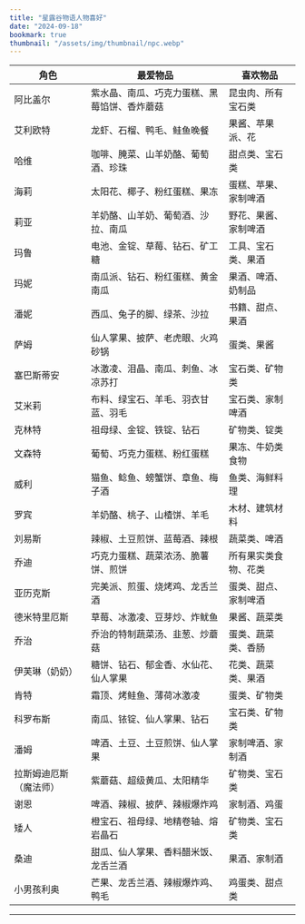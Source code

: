 ```yaml
---
title: "星露谷物语人物喜好"
date: "2024-09-18"
bookmark: true
thumbnail: "/assets/img/thumbnail/npc.webp"
---
```



| 角色        | 最爱物品                   | 喜欢物品                              |
|-----------|------------------------|---------------------------------------|
| 阿比盖尔      | 紫水晶、南瓜、巧克力蛋糕、黑莓馅饼、香炸蘑菇 | 昆虫肉、所有宝石类                   |
| 艾利欧特      | 龙虾、石榴、鸭毛、鲑鱼晚餐          | 果酱、苹果派、花                     |
| 哈维        | 咖啡、腌菜、山羊奶酪、葡萄酒、珍珠      | 甜点类、宝石类                       |
| 海莉        | 太阳花、椰子、粉红蛋糕、果冻         | 蛋糕、苹果、家制啤酒                  |
| 莉亚        | 羊奶酪、山羊奶、葡萄酒、沙拉、南瓜      | 野花、果酱、家制啤酒                  |
| 玛鲁        | 电池、金锭、草莓、钻石、矿工糖        | 工具、宝石类、果酒                   |
| 玛妮        | 南瓜派、钻石、粉红蛋糕、黄金南瓜	      | 果酒、啤酒、奶制品                   |
| 潘妮        | 西瓜、兔子的脚、绿茶、沙拉          | 书籍、甜点、果酒                     |
| 萨姆        | 仙人掌果、披萨、老虎眼、火鸡砂锅       | 蛋类、果酱                           |
| 塞巴斯蒂安     | 冰激凌、泪晶、南瓜、刺鱼、冰凉苏打      | 宝石类、矿物类                       |
| 艾米莉       | 布料、绿宝石、羊毛、羽衣甘蓝、羽毛      | 宝石类、家制啤酒                     |
| 克林特       | 祖母绿、金锭、铁锭、钻石           | 矿物类、锭类                         |
| 文森特       | 葡萄、巧克力蛋糕、粉红蛋糕          | 果冻、牛奶类食物                     |
| 威利        | 猫鱼、鲶鱼、螃蟹饼、章鱼、梅子酒       | 鱼类、海鲜料理                       |
| 罗宾        | 羊奶酪、桃子、山楂饼、羊毛          | 木材、建筑材料                       |
| 刘易斯       | 辣椒、土豆煎饼、蓝莓酒、辣根         | 蔬菜类、啤酒                         |
| 乔迪        | 巧克力蛋糕、蔬菜浓汤、脆薯饼、煎饼      | 所有果实类食物、花类                  |
| 亚历克斯      | 完美派、煎蛋、烧烤鸡、龙舌兰酒        | 蛋类、甜点、家制啤酒                  |
| 德米特里厄斯    | 草莓、冰激凌、豆芽炒、炸鱿鱼         | 果酱、蔬菜类                         |
| 乔治        | 乔治的特制蔬菜汤、韭葱、炒蘑菇        | 蛋类、蔬菜类、香肠                   |
| 伊芙琳（奶奶）          | 糖饼、钻石、郁金香、水仙花、仙人掌果	    | 花类、蔬菜类、果酒                   |
| 肯特        | 霜顶、烤鲑鱼、薄荷冰激凌           | 蛋类、矿物类                         |
| 科罗布斯      | 南瓜、铱锭、仙人掌果、钻石          | 宝石类、矿物类                       |
| 潘姆        | 啤酒、土豆、土豆煎饼、仙人掌果        | 家制啤酒、家制酒                     |
| 拉斯姆迪厄斯（魔法师） | 紫蘑菇、超级黄瓜、太阳精华          | 矿物类、宝石类                       |
| 谢恩        | 啤酒、辣椒、披萨、辣椒爆炸鸡         | 家制酒、鸡蛋                         |
| 矮人        | 橙宝石、祖母绿、地精卷轴、熔岩晶石      | 矿物类、宝石类                       |
| 桑迪        | 甜瓜、仙人掌果、香料醋米饭、龙舌兰酒     | 果酒、家制酒                         |
| 小男孩利奥     | 芒果、龙舌兰酒、辣椒爆炸鸡、鸭毛       | 鸡蛋类、甜点类                       |

---

